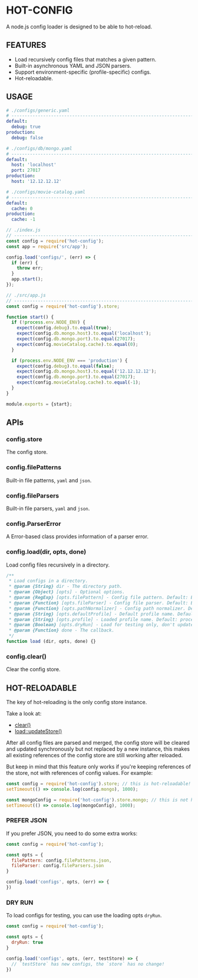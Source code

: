 # HOT-CONFIG

A node.js config loader is designed to be able to hot-reload.

## FEATURES

* Load recursively config files that matches a given pattern.
* Built-in asynchronous YAML and JSON parsers.
* Support environment-specific (profile-specific) configs.
* Hot-reloadable.

## USAGE

```yaml
# ./configs/generic.yaml
# ------------------------------------------------------------------------------
default:
  debug: true
production:
  debug: false
```

```yaml
# ./configs/db/mongo.yaml
# ------------------------------------------------------------------------------
default:
  host: 'localhost'
  port: 27017
production:
  host: '12.12.12.12'
```

```yaml
# ./configs/movie-catalog.yaml
# ------------------------------------------------------------------------------
default:
  cache: 0
production:
  cache: -1
```

```javascript
// ./index.js
// ----------------------------------------------------------------------------- 
const config = require('hot-config');
const app = require('src/app');

config.load('configs/', (err) => {
  if (err) {
    throw err;
  }
  app.start();
});
```

```javascript
// ./src/app.js
// -----------------------------------------------------------------------------
const config = require('hot-config').store;

function start() {
  if (!process.env.NODE_ENV) {
    expect(config.debug).to.equal(true);
    expect(config.db.mongo.host).to.equal('localhost');
    expect(config.db.mongo.port).to.equal(27017);
    expect(config.movieCatalog.cache).to.equal(0);
  }

  if (process.env.NODE_ENV === 'production') {
    expect(config.debug).to.equal(false);
    expect(config.db.mongo.host).to.equal('12.12.12.12');
    expect(config.db.mongo.port).to.equal(27017);
    expect(config.movieCatalog.cache).to.equal(-1);
  }
}

module.exports = {start};
```

## APIs

### config.store

The config store.

### config.filePatterns

Built-in file patterns, `yaml` and `json`.

### config.fileParsers

Built-in file parsers, `yaml` and `json`.

### config.ParserError

A Error-based class provides information of a parser error.

### config.load(dir, opts, done)

Load config files recursively in a directory.

```javascript
/**
 * Load configs in a directory.
 * @param {String} dir - The directory path.
 * @param {Object} [opts] - Optional options.
 * @param {RegExp} [opts.filePattern] - Config file pattern. Default: Built-in YAML file pattern.
 * @param {Function} [opts.fileParser] - Config file parser. Default: Built-in YAML parser.
 * @param {Function} [opts.pathNormalizer] - Config path normalizer. Default: lodash.camelCase
 * @param {String} [opts.defaultProfile] - Default profile name. Default: 'default'
 * @param {String} [opts.profile] - Loaded profile name. Default: process.env.NODE_ENV
 * @param {Boolean} [opts.dryRun] - Load for testing only, don't update the store. Default: false
 * @param {Function} done - The callback.
 */
function load (dir, opts, done) {}
```

### config.clear()

Clear the config store.

## HOT-RELOADABLE

The key of hot-reloading is the only config store instance.

Take a look at:

* [clear()](src/index.js#L90)
* [load::updateStore()](src/index.js#L173)

After all config files are parsed and merged, the config store will be cleared and updated synchronously but not replaced by a new instance, this makes all existing references of the config store are still working after reloaded.

But keep in mind that this feature only works if you're keeping references of the store, not with references of config values. For example:

```javascript
const config = require('hot-config').store; // this is hot-reloadable!
setTimeout(() => console.log(config.mongo), 1000);

const mongoConfig = require('hot-config').store.mongo; // this is not hot-reloadable!
setTimeout(() => console.log(mongoConfig), 1000);
```

### PREFER JSON

If you prefer JSON, you need to do some extra works:

```javascript
const config = require('hot-config');

const opts = {
  filePattern: config.filePatterns.json,
  fileParser: config.fileParsers.json
}

config.load('configs', opts, (err) => {
})
```

### DRY RUN

To load configs for testing, you can use the loading opts `dryRun`.

```javascript
const config = require('hot-config');

const opts = {
  dryRun: true
}

config.load('configs', opts, (err, testStore) => {
  // `testStore` has new configs, the `store` has no change!
})
```
